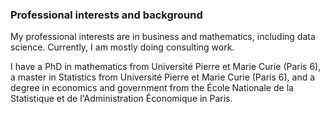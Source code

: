 ### Professional interests and background

My professional interests are in business and mathematics, including data science. Currently, I am mostly doing consulting work.

I have a PhD in mathematics from Université Pierre et Marie Curie (Paris 6), a master in Statistics from Université Pierre et Marie Curie (Paris 6), and a degree in economics and government from the École Nationale de la Statistique et de l'Administration Économique in Paris.

